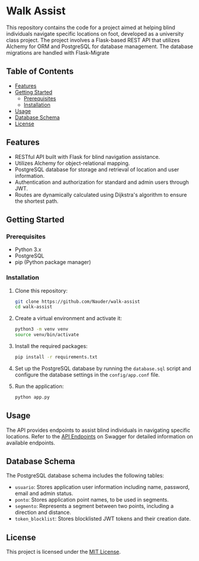# Walk Assist

This repository contains the code for a project aimed at helping blind individuals navigate specific locations on foot,
developed as a university class project. The project involves a Flask-based REST API that utilizes Alchemy for ORM and
PostgreSQL for database management. The database migrations are handled with Flask-Migrate

## Table of Contents

- [Features](#features)
- [Getting Started](#getting-started)
    - [Prerequisites](#prerequisites)
    - [Installation](#installation)
- [Usage](#usage)
- [Database Schema](#database-schema)
- [License](#license)

## Features

- RESTful API built with Flask for blind navigation assistance.
- Utilizes Alchemy for object-relational mapping.
- PostgreSQL database for storage and retrieval of location and user information.
- Authentication and authorization for standard and admin users through JWT.
- Routes are dynamically calculated using Dijkstra's algorithm to ensure the shortest path.

## Getting Started

### Prerequisites

- Python 3.x
- PostgreSQL
- pip (Python package manager)

### Installation

1. Clone this repository:

    ```bash
    git clone https://github.com/Nauder/walk-assist
    cd walk-assist
    ```

2. Create a virtual environment and activate it:

    ```bash
    python3 -m venv venv
    source venv/bin/activate
    ```

3. Install the required packages:

    ```bash
    pip install -r requirements.txt
    ```

4. Set up the PostgreSQL database by running the `database.sql` script and configure the database settings in the
   `config/app.conf` file.

5. Run the application:

    ```bash
    python app.py
    ```

## Usage

The API provides endpoints to assist blind individuals in navigating specific locations.
Refer to
the [API Endpoints](https://app.swaggerhub.com/apis/DEWAVEB140_1/api-de_gerenciamento_de_usuarios_e_rotas/1.0.0#/) on
Swagger for detailed information on available endpoints.

## Database Schema

The PostgreSQL database schema includes the following tables:

- `usuario`: Stores application user information including name, password, email and admin status.
- `ponto`: Stores application point names, to be used in segments.
- `segmento`: Represents a segment between two points, including a direction and distance.
- `token_blocklist`: Stores blocklisted JWT tokens and their creation date.

## License

This project is licensed under the [MIT License](LICENSE).
